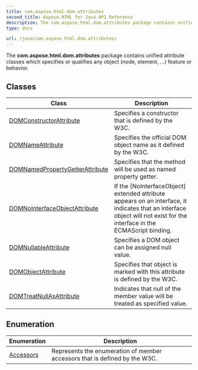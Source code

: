 ```yaml
---
title: com.aspose.html.dom.attributes
second_title: Aspose.HTML for Java API Reference
description: The com.aspose.html.dom.attributes package contains unified attribute classes which specifies or qualifies any object node element ... feature or behavior
type: docs

url: /java/com.aspose.html.dom.attributes/
---
```

The **com.aspose.html.dom.attributes** package contains unified attribute classes which specifies or qualifies any object (node, element, ...) feature or behavior.

## Classes

| Class | Description |
| --- | --- |
| [DOMConstructorAttribute](./domconstructorattribute/) | Specifies a constructor that is defined by the W3C. |
| [DOMNameAttribute](./domnameattribute/) | Specifies the official DOM object name as it defined by the W3C. |
| [DOMNamedPropertyGetterAttribute](./domnamedpropertygetterattribute/) | Specifies that the method will be used as named property getter. |
| [DOMNoInterfaceObjectAttribute](./domnointerfaceobjectattribute/) | If the [NoInterfaceObject] extended attribute appears on an interface, it indicates that an interface object will not exist for the interface in the ECMAScript binding. |
| [DOMNullableAttribute](./domnullableattribute/) | Specifies a DOM object can be assigned null value. |
| [DOMObjectAttribute](./domobjectattribute/) | Specifies that object is marked with this attribute is defined by the W3C. |
| [DOMTreatNullAsAttribute](./domtreatnullasattribute/) | Indicates that null of the member value will be treated as specified value. |
## Enumeration

| Enumeration | Description |
| --- | --- |
| [Accessors](./accessors/) | Represents the enumeration of member accessors that is defined by the W3C. |
